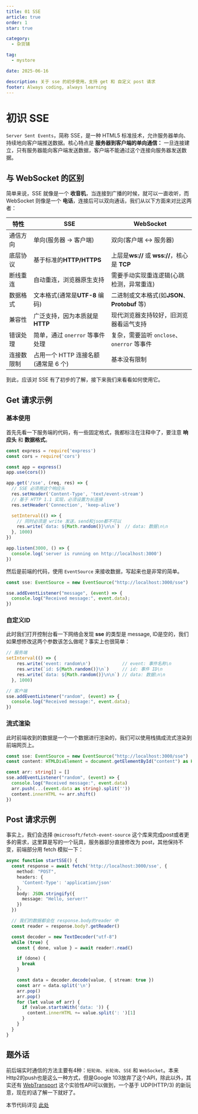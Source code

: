 ```yaml
---
title: 01 SSE
article: true
order: 1
star: true

category:
  - 杂货铺

tag:
  - mystore

date: 2025-06-16

description: 关于 sse 的初步使用，支持 get 和 自定义 post 请求
footer: Always coding, always learning
---
```


<!-- more -->

# 初识 SSE

`Server Sent Events`，简称 SSE，是一种 HTML5 标准技术，允许服务器单向、持续地向客户端推送数据。核心特点是 **服务器到客户端的单向通信：** 一旦连接建立，只有服务器能向客户端发送数据，客户端不能通过这个连接向服务器发送数据。

## 与 WebSocket 的区别

简单来说，SSE 就像是一个 **收音机**，当连接到广播的时候，就可以一直收听，而 WebSocket 则像是一个 **电话**，连接后可以双向通话，我们从以下方面来对比这两者：

| 特性       | SSE                                  | WebSocket                                                       |
| ---------- | ------------------------------------ | --------------------------------------------------------------- |
| 通信方向   | 单向(服务器 -> 客户端)               | 双向(客户端 <-> 服务器)                                         |
| 底层协议   | 基于标准的**HTTP/HTTPS**       | 上层是**ws://** 或 **wss://**，核心是 **TCP** |
| 断线重连   | 自动重连，浏览器原生支持             | 需要手动实现重连逻辑(心跳检测，异常重连)                        |
| 数据格式   | 文本格式(通常是**UTF-8** 编码) | 二进制或文本格式(如**JSON**、**Protobuf** 等)       |
| 兼容性     | 广泛支持，因为本质就是**HTTP** | 现代浏览器支持较好，旧浏览器看运气支持                          |
| 错误处理   | 简单，通过 `onerror` 等事件处理    | 复杂，需要监听 `onclose`、`onerror` 等事件                  |
| 连接数限制 | 占用一个 HTTP 连接名额(通常是 6 个)  | 基本没有限制                                                    |

到此，应该对 SSE 有了初步的了解，接下来我们来看看如何使用它。

## Get 请求示例

### 基本使用

首先先看一下服务端的代码，有一些固定格式，我都标注在注释中了，要注意 **响应头** 和 **数据格式**。

```javascript
const express = require('express')
const cors = require('cors')

const app = express()
app.use(cors())

app.get('/sse', (req, res) => {
  // SSE 必须用这个响应头
  res.setHeader('Content-Type', 'text/event-stream')
  // 基于 HTTP 1.1 实现，必须设置为长连接
  res.setHeader('Connection', 'keep-alive')

  setInterval(() => {
    // 同时必须是 write 发送，send和json都不可以
    res.write(`data: ${Math.random()}\n\n`)  // data: 数据\n\n
  }, 1000)
})

app.listen(3000, () => {
  console.log('server is running on http://localhost:3000')
})
```

然后是前端的代码，使用 `EventSource` 来接收数据，写起来也是非常的简单。

```typescript
const sse: EventSource = new EventSource("http://localhost:3000/sse")

sse.addEventListener("message", (event) => {
  console.log("Received message:", event.data);
})
```

### 自定义ID

此时我们打开控制台看一下网络会发现 **sse** 的类型是 message, ID是空的，我们如果想修改这两个参数该怎么做呢？事实上也很简单：

```javascript
// 服务端
setInterval(() => {
    res.write('event: random\n')            // event: 事件名称\n
    res.write(`id: ${Math.random()}\n`)     // id: 事件 ID\n
    res.write(`data: ${Math.random()}\n\n`) // data: 数据\n\n
  }, 1000)

// 客户端
sse.addEventListener("random", (event) => {
  console.log("Received message:", event.data);
})
```

### 流式渲染

此时前端收到的数据是一个一个数据进行渲染的，我们可以使用栈搞成流式渲染到前端网页上。

```typescript
const sse: EventSource = new EventSource("http://localhost:3000/sse")
const content: HTMLDivElement = document.getElementById("content") as HTMLDivElement

const arr: string[] = []
sse.addEventListener("random", (event) => {
  console.log("Received message:", event.data)
  arr.push(...(event.data as string).split(''))
  content.innerHTML += arr.shift()
})
```

## Post 请求示例

事实上，我们会选择 `@microsoft/fetch-event-source` 这个库来完成post或者更多的需求，这里算是写的一个玩具，服务器部分直接修改为 post，其他保持不变，前端部分用 fetch 模拟一下：

```typescript
async function startSSE() {
  const response = await fetch('http://localhost:3000/sse', {
    method: "POST",
    headers: {
      'Content-Type': 'application/json'
    },
    body: JSON.stringify({
      message: "Hello, server!"
    })
  })

  // 我们的数据都会在 response.body的reader 中
  const reader = response.body?.getReader()

  const decoder = new TextDecoder("utf-8")
  while (true) {
    const { done, value } = await reader!.read()

    if (done) {
      break
    }

    const data = decoder.decode(value, { stream: true })
    const arr = data.split('\n')
    arr.pop()
    arr.pop()
    for (let value of arr) {
      if (value.startsWith('data: ')) {
        content.innerHTML += value.split(': ')[1]
      }
    }
  }
}
```

## 题外话

前后端实时通信的方法主要有4种：`短轮询`、`长轮询`、`SSE` 和 `WebSocket`。本来Http2的push也是这么一种方式，但是Google 103放弃了这个API，除此以外，其实还有 [WebTransport](https://developer.mozilla.org/en-US/docs/Web/API/WebTransport) 这个实验性API可以做到，一个基于 UDP(HTTP/3) 的新玩意，现在的话了解一下就好了。

本节代码详见 [此处](https://github.com/KBchulan/ClBlogs-Src/blob/main/pages-other/mystore/sse/index.ts)

